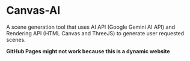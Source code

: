 # Canvas-AI
A scene generation tool that uses AI API (Google Gemini AI API) and Rendering API (HTML Canvas and ThreeJS) to generate user requested scenes.

**GitHub Pages might not work because this is a dynamic website**
